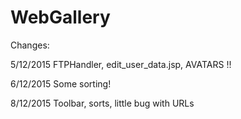 # WebGallery

Changes:

5/12/2015 FTPHandler, edit_user_data.jsp, AVATARS !!

6/12/2015 Some sorting!

8/12/2015 Toolbar, sorts, little bug with URLs

